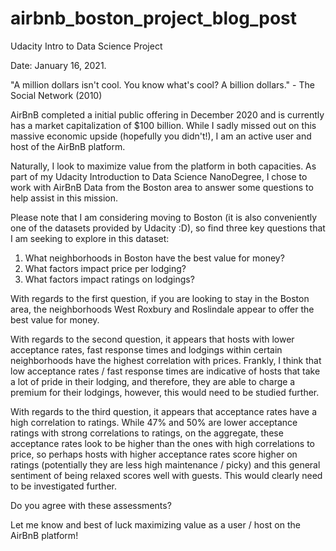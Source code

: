 # airbnb_boston_project_blog_post
Udacity Intro to Data Science Project

Date: January 16, 2021.

"A million dollars isn't cool. You know what's cool? A billion dollars." - The Social Network (2010)

AirBnB completed a initial public offering in December 2020 and is currently has a market capitalization of $100 billion. While I sadly missed out on this massive economic upside (hopefully you didn't!), I am an active user and host of the AirBnB platform.

Naturally, I look to maximize value from the platform in both capacities. As part of my Udacity Introduction to Data Science NanoDegree, I chose to work with AirBnB Data from the Boston area to answer some questions to help assist in this mission.

Please note that I am considering moving to Boston (it is also conveniently one of the datasets provided by Udacity :D), so find three key questions that I am seeking to explore in this dataset:

1) What neighborhoods in Boston have the best value for money?
2) What factors impact price per lodging?
3) What factors impact ratings on lodgings?

With regards to the first question, if you are looking to stay in the Boston area, the neighborhoods West Roxbury and Roslindale appear to offer the best value for money.

With regards to the second question, it appears that hosts with lower acceptance rates, fast response times and lodgings within certain neighborhoods have the highest correlation with prices. Frankly, I think that low acceptance rates / fast response times are indicative of hosts that take a lot of pride in their lodging, and therefore, they are able to charge a premium for their lodgings, however, this would need to be studied further.

With regards to the third question, it appears that acceptance rates have a high correlation to ratings. While 47% and 50% are lower acceptance ratings with strong correlations to ratings, on the aggregate, these acceptance rates look to be higher than the ones with high correlations to price, so perhaps hosts with higher acceptance rates score higher on ratings (potentially they are less high maintenance / picky) and this general sentiment of being relaxed scores well with guests. This would clearly need to be investigated further.

Do you agree with these assessments? 

Let me know and best of luck maximizing value as a user / host on the AirBnB platform!
